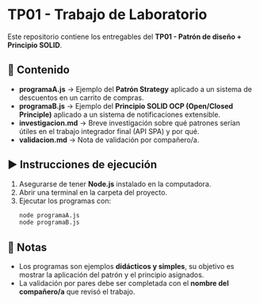 # TP01 - Trabajo de Laboratorio

Este repositorio contiene los entregables del **TP01 - Patrón de diseño + Principio SOLID**.

## 📂 Contenido

- **programaA.js** → Ejemplo del **Patrón Strategy** aplicado a un sistema de descuentos en un carrito de compras.
- **programaB.js** → Ejemplo del **Principio SOLID OCP (Open/Closed Principle)** aplicado a un sistema de notificaciones extensible.
- **investigacion.md** → Breve investigación sobre qué patrones serían útiles en el trabajo integrador final (API SPA) y por qué.
- **validacion.md** → Nota de validación por compañero/a.

## ▶️ Instrucciones de ejecución

1. Asegurarse de tener **Node.js** instalado en la computadora.
2. Abrir una terminal en la carpeta del proyecto.
3. Ejecutar los programas con:
   ```bash
   node programaA.js
   node programaB.js
   ```

## 📌 Notas

- Los programas son ejemplos **didácticos y simples**, su objetivo es mostrar la aplicación del patrón y el principio asignados.
- La validación por pares debe ser completada con el **nombre del compañero/a** que revisó el trabajo.
